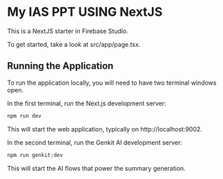 # My IAS PPT USING NextJS

This is a NextJS starter in Firebase Studio.

To get started, take a look at src/app/page.tsx.

## Running the Application

To run the application locally, you will need to have two terminal windows open.

In the first terminal, run the Next.js development server:

```bash
npm run dev
```

This will start the web application, typically on http://localhost:9002.

In the second terminal, run the Genkit AI development server:

```bash
npm run genkit:dev
```

This will start the AI flows that power the summary generation.
